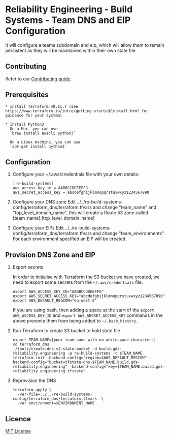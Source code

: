 # Reliability Engineering - Build Systems - Team DNS and EIP Configuration

It will configure a teams subdomain and eip, which will allow them to remain persistent as they will be maintained within their own state file.


## Contributing

Refer to our [Contributing guide](CONTRIBUTING.md).

## Prerequisites

    * Install Terraform v0.11.7 (see https://www.terraform.io/intro/getting-started/install.html for guidance for your system)

    * Install Python3
      On a Mac, you can use
      `brew install awscli python3`

      On a Linux machine, you can use
      `apt-get install python3`

## Configuration

1. Configure your ~/.aws/credentials file with your own details:

    ```
    [re-build-systems]
    aws_access_key_id = AABBCCDDEEFFG
    aws_secret_access_key = abcdefghijklmnopqrstuvwxyz1234567890
    ```

2. Configure your DNS zone
    Edit ../../re-build-systems-config/terraform_dns/terraform.tfvars and change "team_name" and "top_level_domain_name", this will create a Route 53 zone called [team_name].[top_level_domain_name]

3. Configure your EIPs
    Edit ../../re-build-systems-config/terraform_dns/terraform.tfvars and change "team_environments".  For each environment specified an EIP will be created.


## Provision DNS Zone and EIP

1. Export secrets

    In order to initialise with Terraform the S3 bucket we have created, we need to export some secrets from the `~/.aws/credentials` file.

    ```
    export AWS_ACCESS_KEY_ID="AABBCCDDEEFFG"
    export AWS_SECRET_ACCESS_KEY="abcdefghijklmnopqrstuvwxyz1234567890"
    export AWS_DEFAULT_REGION="eu-west-2"
    ```

    If you are using bash, then adding a space at the start of the `export AWS_ACCESS_KEY_ID` and `export AWS_SECRET_ACCESS_KEY` commands in the above prevents them from being added to `~/.bash_history`.

2. Run Terraform to create S3 bucket to hold state file

    ```
    export TEAM_NAME=[your team name with no whitespace characters]
    cd terraform_dns
    ./tools/create-dns-s3-state-bucket -d build.gds-reliability.engineering -p re-build-systems -t $TEAM_NAME
    terraform init -backend-config="region=$AWS_DEFAULT_REGION" -backend-config="bucket=tfstate-dns-$TEAM_NAME.build.gds-reliability.engineering" -backend-config="key=$TEAM_NAME.build.gds-reliability.engineering.tfstate"
    ```

3. Reprovision the DNS

    ```
    terraform apply \
      -var-file=../../re-build-systems-config/terraform_dns/terraform.tfvars  \
      -var environment=$ENVIRONMENT_NAME
    ```

## Licence

[MIT License](LICENCE)
